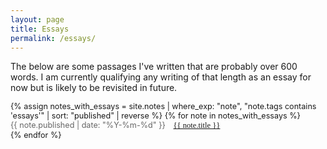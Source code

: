 ```yaml
---
layout: page
title: Essays
permalink: /essays/
---
```


The below are some passages I've written that are probably over 600 words. I am currently qualifying
any writing of that length as an essay for now but is likely to be revisited in future.

<div class="essays-list" style="font-size: 0.9em;">
{% assign notes_with_essays = site.notes | where_exp: "note", "note.tags contains 'essays'" | sort: "published" | reverse %}
{% for note in notes_with_essays %}
  <article class="essay-item">
    <div style="display: flex; align-items: baseline; gap: 1em;">
      <time style="color: #666; white-space: nowrap;" datetime="{{ note.published | date_to_xmlschema }}">{{ note.published | date: "%Y-%m-%d" }}</time>
      <a class="internal-link" href="{{ site.baseurl }}{{ note.url }}" style="font-family: 'Aniron', serif;">{{ note.title }}</a>
    </div>
  </article>
{% endfor %}
</div> 